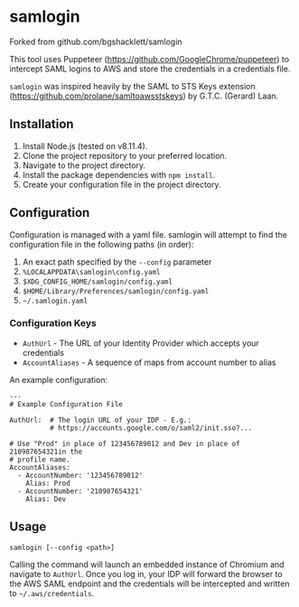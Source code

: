 # samlogin
Forked from github.com/bgshacklett/samlogin

This tool uses Puppeteer (https://github.com/GoogleChrome/puppeteer) to
intercept SAML logins to AWS and store the credentials in a credentials file.

`samlogin` was inspired heavily by the SAML to STS Keys extension
(https://github.com/prolane/samltoawsstskeys) by G.T.C. (Gerard) Laan.

## Installation
1. Install Node.js (tested on v8.11.4).
2. Clone the project repository to your preferred location.
3. Navigate to the project directory.
4. Install the package dependencies with `npm install`.
5. Create your configuration file in the project directory.

## Configuration
Configuration is managed with a yaml file. samlogin will attempt to find the
configuration file in the following paths (in order):
  1. An exact path specified by the `--config` parameter
  2. `%LOCALAPPDATA\samlogin\config.yaml`
  3. `$XDG_CONFIG_HOME/samlogin/config.yaml`
  4. `$HOME/Library/Preferences/samlogin/config.yaml`
  5. `~/.samlogin.yaml`

### Configuration Keys
* `AuthUrl` - The URL of your Identity Provider which accepts your credentials
* `AccountAliases` - A sequence of maps from account number to alias

An example configuration:
```
---
# Example Configuration File

AuthUrl:  # The login URL of your IDP - E.g.:
          # https://accounts.google.com/o/saml2/init.sso?...

# Use "Prod" in place of 123456789012 and Dev in place of 210987654321in the
# profile name.
AccountAliases:
  - AccountNumber: '123456789012'
    Alias: Prod
  - AccountNumber: '210987654321'
    Alias: Dev
```

## Usage
`samlogin [--config <path>]`

Calling the command will launch an embedded instance of Chromium and navigate
to `AuthUrl`. Once you log in, your IDP will forward the browser to the AWS
SAML endpoint and the credentials will be intercepted and written to
`~/.aws/credentials`.
